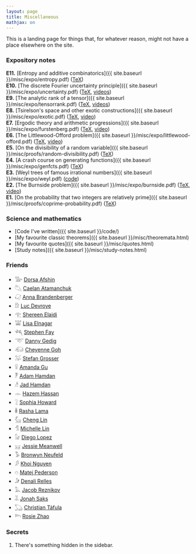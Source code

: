 ```yaml
---
layout: page
title: Miscellaneous
mathjax: on
---
```


This is a landing page for things that, for whatever reason, might not have a place elsewhere on the site.

### Expository notes

__E11.__ [Entropy and additive combinatorics]({{ site.baseurl }}/misc/expo/entropy.pdf) ([TeX](https://raw.githubusercontent.com/marcelgoh/marcelgoh.github.io/master/misc/expo/entropy.tex))  
__E10.__ [The discrete Fourier uncertainty principle]({{ site.baseurl }}/misc/expo/uncertainty.pdf) ([TeX](https://raw.githubusercontent.com/marcelgoh/marcelgoh.github.io/master/misc/expo/uncertainty.tex), [videos](https://youtube.com/playlist?list=PLnTUn2PYmGJRxcULXJAQvkRMsN8lu1_zg))  
__E9.__ [The analytic rank of a tensor]({{ site.baseurl }}/misc/expo/tensorrank.pdf) ([TeX](https://raw.githubusercontent.com/marcelgoh/marcelgoh.github.io/master/misc/expo/tensorrank.tex), [videos](https://youtube.com/playlist?list=PLnTUn2PYmGJSbZK2nDSbRqLdyvIu9Axm7))  
__E8.__ [Tsirelson's space and other exotic constructions]({{ site.baseurl }}/misc/expo/exotic.pdf) ([TeX](https://raw.githubusercontent.com/marcelgoh/marcelgoh.github.io/master/misc/expo/exotic.tex), [video](https://youtu.be/YMe_Z9YJm9Y))  
__E7.__ [Ergodic theory and arithmetic progressions]({{ site.baseurl }}/misc/expo/furstenberg.pdf) ([TeX](https://raw.githubusercontent.com/marcelgoh/marcelgoh.github.io/master/misc/expo/furstenberg.tex), [video](https://youtu.be/Qr59etv0Tsw))  
__E6.__ [The Littlewood-Offord problem]({{ site.baseurl }}/misc/expo/littlewood-offord.pdf) ([TeX](https://raw.githubusercontent.com/marcelgoh/marcelgoh.github.io/master/misc/expo/littlewood-offord.tex), [video](https://youtu.be/ntMfj9G3MQg))  
__E5.__ [On the divisibility of a random variable]({{ site.baseurl }}/misc/proofs/random-divisibility.pdf) ([TeX](https://raw.githubusercontent.com/marcelgoh/marcelgoh.github.io/master/misc/proofs/random-divisibility.tex))  
__E4.__ [A crash course on generating functions]({{ site.baseurl }}/misc/expo/genfcts.pdf) ([TeX](https://raw.githubusercontent.com/marcelgoh/marcelgoh.github.io/master/misc/expo/genfcts.tex))  
__E3.__ [Weyl trees of famous irrational numbers]({{ site.baseurl }}/misc/expo/weyl.pdf) ([code](https://github.com/marcelgoh/organic-trees/tree/master/weyl))  
__E2.__ [The Burnside problem]({{ site.baseurl }}/misc/expo/burnside.pdf) ([TeX](https://raw.githubusercontent.com/marcelgoh/marcelgoh.github.io/master/misc/expo/burnside.tex), [video](https://youtu.be/GxiFu0tpL_s))  
__E1.__ [On the probability that two integers are relatively prime]({{ site.baseurl }}/misc/proofs/coprime-probability.pdf) ([TeX](https://raw.githubusercontent.com/marcelgoh/marcelgoh.github.io/master/misc/proofs/coprime-probability.tex))  


### Science and mathematics

+ [Code I've written]({{ site.baseurl }}/code/)
+ [My favourite classic theorems]({{ site.baseurl }}/misc/theoremata.html)
+ [My favourite quotes]({{ site.baseurl }}/misc/quotes.html)
+ [Study notes]({{ site.baseurl }}/misc/study-notes.html)


### Friends

+ &#78202; [Dorsa Afshin](https://commecidorsa.com/)
+ &#78241; [Caelan Atamanchuk](http://caelanatamanchuk.com)
+ &#78553; [Anna Brandenberger](https://abrandenberger.github.io/)
+ &#77848; [Luc Devroye](http://luc.devroye.org/)
+ &#77952; [Shereen Elaidi](https://shereenelaidi.github.io/)
+ &#77868; [Lisa Elnagar](https://lisaelnagar.com/)
+ &#78216; [Stephen Fay](https://stephenfay.xyz)
+ &#78085; [Danny Gedig](https://dgedig.webflow.io/)
+ &#78064; [Cheyenne Goh](https://cheyennegoh.github.io/)
+ &#78190; [Stefan Grosser](https://blog.catalangrenade.com/p/about.html)
+ &#78704; [Amanda Gu](https://amandagu.github.io/)
+ &#78818; [Adam Hamdan](http://adamhamdan.ca/)
+ &#77874; [Jad Hamdan](https://jadhamdan.github.io/)
+ &#77945; [Hazem Hassan](https://www.math.mcgill.ca/hazem.hassan/)
+ &#78023; [Sophia Howard](https://sophiahoward22.github.io/)
+ &#78764; [Rasha Lama](https://rashalama.com)
+ &#78069; [Cheng Lin](https://cheng-lin.me)
+ &#77862; [Michelle Lin](https://mchll-ln.github.io/)
+ &#78048; [Diego Lopez](https://diegolopez.me)
+ &#78106; [Jessie Meanwell](https://sites.jessiemeanwell.com/)
+ &#78179; [Bronwyn Neufeld](https://www.bneufeld.com/)
+ &#77844; [Khoi Nguyen](https://dkhoi148.repl.co)
+ &#78328; [Matej Pederson](https://xjetam.github.io)
+ &#77839; [Denali Relles](https://denali-relles.github.io)
+ &#78163; [Jacob Reznikov](https://axiomofchoice.dev/)
+ &#77857; [Jonah Saks](https://jonahsaks.github.io)
+ &#78223; [Christian Táfula](https://dms.umontreal.ca/~tafula/)
+ &#78264; [Rosie Zhao](https://rosieyzh.github.io/)

### Secrets

1. There's something hidden in the sidebar.

